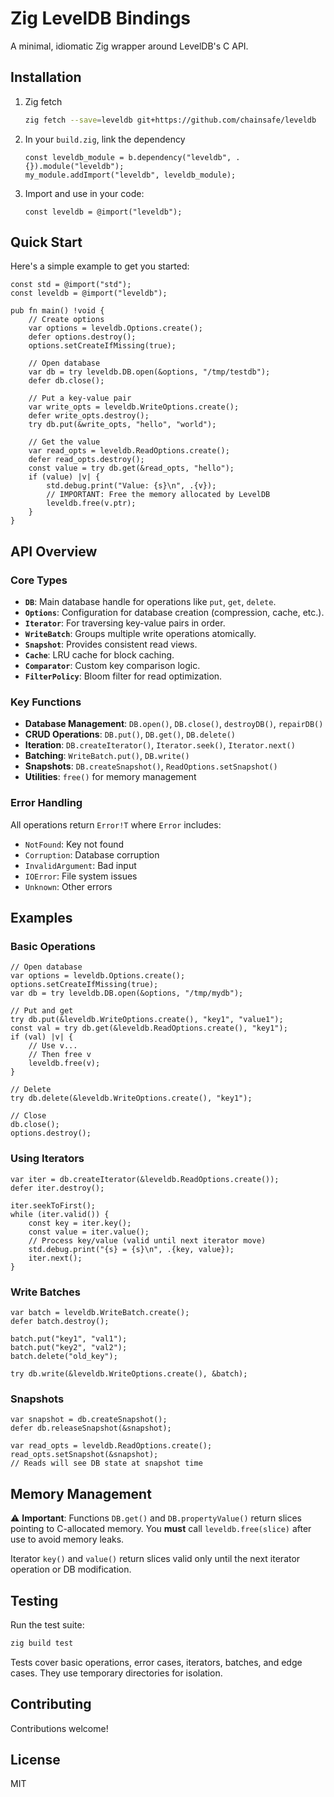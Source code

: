 # Zig LevelDB Bindings

A minimal, idiomatic Zig wrapper around LevelDB's C API.

## Installation

1. Zig fetch
   ```bash
   zig fetch --save=leveldb git+https://github.com/chainsafe/leveldb
   ```

2. In your `build.zig`, link the dependency
   ```zig
   const leveldb_module = b.dependency("leveldb", .{}).module("leveldb");
   my_module.addImport("leveldb", leveldb_module);
   ```

3. Import and use in your code:
   ```zig
   const leveldb = @import("leveldb");
   ```

## Quick Start

Here's a simple example to get you started:

```zig
const std = @import("std");
const leveldb = @import("leveldb");

pub fn main() !void {
    // Create options
    var options = leveldb.Options.create();
    defer options.destroy();
    options.setCreateIfMissing(true);

    // Open database
    var db = try leveldb.DB.open(&options, "/tmp/testdb");
    defer db.close();

    // Put a key-value pair
    var write_opts = leveldb.WriteOptions.create();
    defer write_opts.destroy();
    try db.put(&write_opts, "hello", "world");

    // Get the value
    var read_opts = leveldb.ReadOptions.create();
    defer read_opts.destroy();
    const value = try db.get(&read_opts, "hello");
    if (value) |v| {
        std.debug.print("Value: {s}\n", .{v});
        // IMPORTANT: Free the memory allocated by LevelDB
        leveldb.free(v.ptr);
    }
}
```

## API Overview

### Core Types

- **`DB`**: Main database handle for operations like `put`, `get`, `delete`.
- **`Options`**: Configuration for database creation (compression, cache, etc.).
- **`Iterator`**: For traversing key-value pairs in order.
- **`WriteBatch`**: Groups multiple write operations atomically.
- **`Snapshot`**: Provides consistent read views.
- **`Cache`**: LRU cache for block caching.
- **`Comparator`**: Custom key comparison logic.
- **`FilterPolicy`**: Bloom filter for read optimization.

### Key Functions

- **Database Management**: `DB.open()`, `DB.close()`, `destroyDB()`, `repairDB()`
- **CRUD Operations**: `DB.put()`, `DB.get()`, `DB.delete()`
- **Iteration**: `DB.createIterator()`, `Iterator.seek()`, `Iterator.next()`
- **Batching**: `WriteBatch.put()`, `DB.write()`
- **Snapshots**: `DB.createSnapshot()`, `ReadOptions.setSnapshot()`
- **Utilities**: `free()` for memory management

### Error Handling

All operations return `Error!T` where `Error` includes:
- `NotFound`: Key not found
- `Corruption`: Database corruption
- `InvalidArgument`: Bad input
- `IOError`: File system issues
- `Unknown`: Other errors

## Examples

### Basic Operations

```zig
// Open database
var options = leveldb.Options.create();
options.setCreateIfMissing(true);
var db = try leveldb.DB.open(&options, "/tmp/mydb");

// Put and get
try db.put(&leveldb.WriteOptions.create(), "key1", "value1");
const val = try db.get(&leveldb.ReadOptions.create(), "key1");
if (val) |v| {
    // Use v...
    // Then free v
    leveldb.free(v);
}

// Delete
try db.delete(&leveldb.WriteOptions.create(), "key1");

// Close
db.close();
options.destroy();
```

### Using Iterators

```zig
var iter = db.createIterator(&leveldb.ReadOptions.create());
defer iter.destroy();

iter.seekToFirst();
while (iter.valid()) {
    const key = iter.key();
    const value = iter.value();
    // Process key/value (valid until next iterator move)
    std.debug.print("{s} = {s}\n", .{key, value});
    iter.next();
}
```

### Write Batches

```zig
var batch = leveldb.WriteBatch.create();
defer batch.destroy();

batch.put("key1", "val1");
batch.put("key2", "val2");
batch.delete("old_key");

try db.write(&leveldb.WriteOptions.create(), &batch);
```

### Snapshots

```zig
var snapshot = db.createSnapshot();
defer db.releaseSnapshot(&snapshot);

var read_opts = leveldb.ReadOptions.create();
read_opts.setSnapshot(&snapshot);
// Reads will see DB state at snapshot time
```

## Memory Management

⚠️ **Important**: Functions `DB.get()` and `DB.propertyValue()` return slices pointing to C-allocated memory. You **must** call `leveldb.free(slice)` after use to avoid memory leaks.

Iterator `key()` and `value()` return slices valid only until the next iterator operation or DB modification.

## Testing

Run the test suite:

```bash
zig build test
```

Tests cover basic operations, error cases, iterators, batches, and edge cases. They use temporary directories for isolation.

## Contributing

Contributions welcome!

## License

MIT